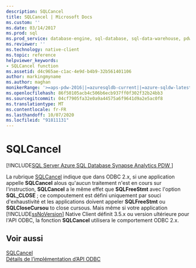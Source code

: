 ```yaml
---
description: SQLCancel
title: SQLCancel | Microsoft Docs
ms.custom: ''
ms.date: 03/14/2017
ms.prod: sql
ms.prod_service: database-engine, sql-database, sql-data-warehouse, pdw
ms.reviewer: ''
ms.technology: native-client
ms.topic: reference
helpviewer_keywords:
- SQLCancel function
ms.assetid: d4c965ae-c1ac-4e9d-b4b9-32b561401106
author: markingmyname
ms.author: maghan
monikerRange: '>=aps-pdw-2016||=azuresqldb-current||=azure-sqldw-latest||>=sql-server-2016||=sqlallproducts-allversions||>=sql-server-linux-2017||=azuresqldb-mi-current'
ms.openlocfilehash: 86f50105acb4c506b6ecb937ff0f302f32b24bb3
ms.sourcegitcommit: 04cf7905fa32e0a9a44575a6f9641d9a2e5ac0f8
ms.translationtype: MT
ms.contentlocale: fr-FR
ms.lasthandoff: 10/07/2020
ms.locfileid: "91811131"
---
```

# <a name="sqlcancel"></a>SQLCancel
[!INCLUDE[SQL Server Azure SQL Database Synapse Analytics PDW ](../../includes/applies-to-version/sql-asdb-asdbmi-asa-pdw.md)]

  La rubrique [SQLCancel](../../odbc/reference/syntax/sqlcancel-function.md) indique que dans ODBC 2.x, si une application appelle **SQLCancel** alous qu'aucun traitement n'est en cours sur l'instruction, **SQLCancel** a le même effet que **SQLFreeStmt** avec l'option **SQL_CLOSE** ; ce compoutement est défini uniquement par souci d'exhaustivité et les applications doivent appeler **SQLFreeStmt** ou **SQLCloseCursou** to close cursous. Mais même si votre application [!INCLUDE[ssNoVersion](../../includes/ssnoversion-md.md)] Native Client définit 3.5.x ou version ultérieure pour l'API ODBC, la fonction **SQLCancel** utilisera le comportement ODBC 2.x.  
  
## <a name="see-also"></a>Voir aussi  
 [SQLCancel](../../odbc/reference/syntax/sqlcancel-function.md)   
 [Détails de l’implémentation d’API ODBC](../../relational-databases/native-client-odbc-api/odbc-api-implementation-details.md)  
  
